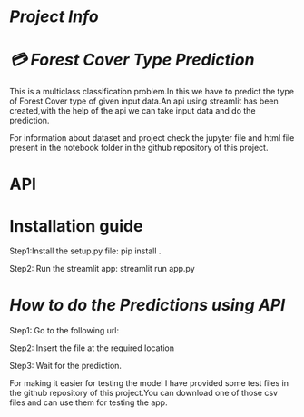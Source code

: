 # *Project Info*
# ***💳 Forest Cover Type Prediction***
This is a multiclass classification problem.In this we have to predict the type of Forest Cover type of given input data.An api using streamlit has been created,with the help of the api we can take input data and do the prediction.

For information about dataset and project check the jupyter file and html file present in the notebook folder in the github repository of this project.

# **API**



# **Installation guide**

Step1:Install the setup.py file:
pip install .



Step2: Run the streamlit app:
streamlit run app.py




# ***How to do the Predictions using API***

Step1: Go to the following url:

Step2: Insert the file at the required location

Step3: Wait for the prediction.

For making it easier for testing the model I have provided
some test files in the github repository of this
project.You can download one of those csv files and
can use them for testing the app.

